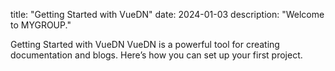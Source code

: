 title: "Getting Started with VueDN" 
date: 2024-01-03 
description: "Welcome to MYGROUP."

Getting Started with VueDN
VueDN is a powerful tool for creating documentation and blogs. Here’s how you can set up your first project.
